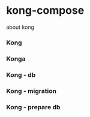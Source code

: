 # kong-compose
about kong

### Kong

### Konga

### Kong - db

### Kong - migration

### Kong - prepare db
